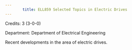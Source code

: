 ```yaml
---
        title: ELL859 Selected Topics in Electric Drives
---
```

Credits: 3 (3-0-0)

Department: Department of Electrical Engineering

Recent developments in the area of electric drives.